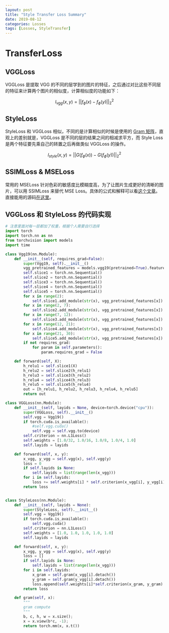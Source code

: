 ```yaml
---
layout: post
title: "Style Transfer Loss Summary"
date: 2019-08-12
categories: Losses
tags: [Losses, StyleTransfer]
---
```


# TransferLoss
## VGGLoss
VGGLoss 是提取 VGG 的不同的层学到的图片的特征，之后通过对比这些不同层的特征来计算两个图片的相似度，计算相似度的功能如下：

$$
l_{vgg}(x, y) = ||f_\phi(x) - f_\phi(y)||^{2}_2
$$
<!--more-->

## StyleLoss
StyleLoss 和 VGGLoss 相似，不同的是计算相似的时候是使用的 [Gram 矩阵](https://zh.wikipedia.org/wiki/%E6%A0%BC%E6%8B%89%E5%A7%86%E7%9F%A9%E9%98%B5)，直观上的差别就是，VGGLoss 是不同的层的结果之间的相减求平方，而 Style Loss 是两个特征要先乘自己的转置之后再做类似 VGGLoss 的操作。

$$
l_{style}(x, y) = ||G(f_\phi(x)) - G(f_\phi(y))||^{2}_2
$$

## SSIMLoss & MSELoss
常用的 MSELoss 针对色彩的敏感度比模糊度高，为了让图片生成更好的清晰的图片，可以用 SSIMLoss 来替代 MSE Loss。具体的公式和解释可以看[这个文章](https://zhuanlan.zhihu.com/p/67199699)。直接能用的源码[在这里](https://github.com/Po-Hsun-Su/pytorch-ssim.git)。

## VGGLoss 和 StyleLoss 的代码实现

```python
# 注意里面对每一层都加了权重，根据个人需要自行选择
import torch
import torch.nn as nn
from torchvision import models
import time

class Vgg19(nn.Module):
    def __init__(self, requires_grad=False):
        super(Vgg19, self).__init__()
        vgg_pretrained_features = models.vgg19(pretrained=True).features
        self.slice1 = torch.nn.Sequential()
        self.slice2 = torch.nn.Sequential()
        self.slice3 = torch.nn.Sequential()
        self.slice4 = torch.nn.Sequential()
        self.slice5 = torch.nn.Sequential()
        for x in range(2):
            self.slice1.add_module(str(x), vgg_pretrained_features[x])
        for x in range(2, 7):
            self.slice2.add_module(str(x), vgg_pretrained_features[x])
        for x in range(7, 12):
            self.slice3.add_module(str(x), vgg_pretrained_features[x])
        for x in range(12, 21):
            self.slice4.add_module(str(x), vgg_pretrained_features[x])
        for x in range(21, 30):
            self.slice5.add_module(str(x), vgg_pretrained_features[x])
        if not requires_grad:
            for param in self.parameters():
                param.requires_grad = False

    def forward(self, X):
        h_relu1 = self.slice1(X)
        h_relu2 = self.slice2(h_relu1)
        h_relu3 = self.slice3(h_relu2)
        h_relu4 = self.slice4(h_relu3)
        h_relu5 = self.slice5(h_relu4)
        out = [h_relu1, h_relu2, h_relu3, h_relu4, h_relu5]
        return out

class VGGLoss(nn.Module):
    def __init__(self, layids = None, device=torch.device("cpu")):
        super(VGGLoss, self).__init__()
        self.vgg = Vgg19()
        if torch.cuda.is_available():
            #self.vgg.cuda()
            self.vgg = self.vgg.to(device)
        self.criterion = nn.L1Loss()
        self.weights = [1.0/32, 1.0/16, 1.0/8, 1.0/4, 1.0]
        self.layids = layids

    def forward(self, x, y):
        x_vgg, y_vgg = self.vgg(x), self.vgg(y)
        loss = 0
        if self.layids is None:
            self.layids = list(range(len(x_vgg)))
        for i in self.layids:
            loss += self.weights[i] * self.criterion(x_vgg[i], y_vgg[i].detach())
        return loss


class StyleLoss(nn.Module):
    def __init__(self, layids = None):
        super(StyleLoss, self).__init__()
        self.vgg = Vgg19()
        if torch.cuda.is_available():
            self.vgg.cuda()
        self.criterion = nn.L1Loss()
        self.weights = [1.0, 1.0, 1.0, 1.0, 1.0]
        self.layids = layids

    def forward(self, x, y):
        x_vgg, y_vgg = self.vgg(x), self.vgg(y)
        loss = []
        if self.layids is None:
            self.layids = list(range(len(x_vgg)))
        for i in self.layids:
            x_gram = self.gram(x_vgg[i].detach())
            y_gram = self.gram(y_vgg[i].detach())
            loss.append(self.weights[i]*self.criterion(x_gram, y_gram).item())
        return loss

    def gram(self, x):
        """
        gram compute
        """
        b, c, h, w = x.size();
        x = x.view(b*c, -1);
        return torch.mm(x, x.t())
```
